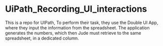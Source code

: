 # UiPath_Recording_UI_interactions
This is a repo for UIPath, To perform their task, they use the Double UI App, where they input the information from the spreadsheet. The application generates the numbers, which then Jude must retrieve to the same spreadsheet, in a dedicated column.
